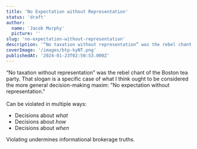 ```yaml
---
title: 'No Expectation without Representation'
status: 'draft'
author:
  name: 'Jacob Murphy'
  picture: ''
slug: 'no-expectation-without-representation'
description: '“No taxation without representation” was the rebel chant of the Boston tea party. That slogan is a specific case of what I think ought to be considered the more general decision-making maxim: "No expectation without representation."'
coverImage: '/images/btp-kyNT.png'
publishedAt: '2024-01-23T02:50:53.000Z'
---
```


“No taxation without representation” was the rebel chant of the Boston tea party. That slogan is a specific case of what I think ought to be considered the more general decision-making maxim: "No expectation without representation."\
\
Can be violated in multiple ways:

- Decisions about *what*
- Decisions about *how*
- Decisions about *when*

Violating undermines informational brokerage truths.